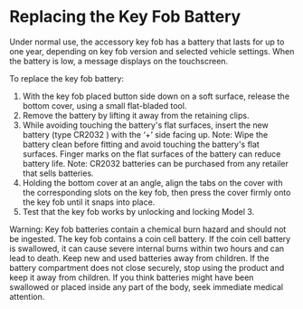 # Replacing the Key Fob Battery

Under normal use, the accessory key fob has a battery that lasts for up to one year, depending on key fob version and selected vehicle settings. When the battery is low, a message displays on the touchscreen.

To replace the key fob battery:
1. With the key fob placed button side down on a soft surface, release the bottom cover, using a small flat-bladed tool.
2. Remove the battery by lifting it away from the retaining clips.
3. While avoiding touching the battery's flat surfaces, insert the new battery (type CR2032 ) with the ‘+’ side facing up.
Note: Wipe the battery clean before fitting and avoid touching the battery's flat surfaces. Finger marks on the flat surfaces of the battery can reduce battery life.
Note: CR2032 batteries can be purchased from any retailer that sells batteries.
4. Holding the bottom cover at an angle, align the tabs on the cover with the corresponding slots on the key fob, then press the cover firmly onto the key fob until it snaps into place.
5. Test that the key fob works by unlocking and locking Model 3.

Warning: Key fob batteries contain a chemical burn hazard and should not be ingested. The key fob contains a coin cell battery. If the coin cell battery is swallowed, it can cause severe internal burns within two hours and can lead to death. Keep new and used batteries away from children. If the battery compartment does not close securely, stop using the product and keep it away from children. If you think batteries might have been swallowed or placed inside any part of the body, seek immediate medical attention.